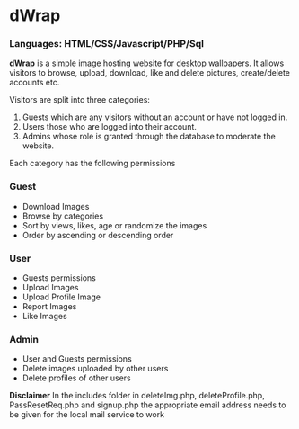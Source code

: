 # **dWrap**

### Languages: HTML/CSS/Javascript/PHP/Sql

**dWrap** is a simple image hosting website for desktop wallpapers. It allows visitors to browse, upload, download, like and delete pictures, create/delete accounts etc.   

Visitors are split into three categories: 
1) Guests which are any visitors without an account or have not logged in. 
2) Users those who are logged into their account.  
3) Admins whose role is granted through the database to moderate the website.<br/>

Each category has the following permissions

### Guest
- Download Images
- Browse by categories
- Sort by views, likes, age or randomize the images
- Order by ascending or descending order

### User
- Guests permissions
- Upload Images
- Upload Profile Image
- Report Images
- Like Images

### Admin
- User and Guests permissions
- Delete images uploaded by other users
- Delete profiles of other users

**Disclaimer**
In the includes folder in deleteImg.php, deleteProfile.php, PassResetReq.php and signup.php the appropriate email address needs to be given for the local mail service to work



